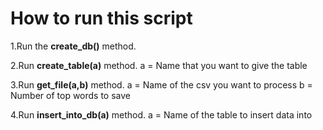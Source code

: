 <h1>How to run this script</h1>

1.Run the <b>create_db()</b> method.

2.Run <b>create_table(a)</b> method.
a = Name that you want to give the table

3.Run <b>get_file(a,b)</b> method.
a = Name of the csv you want to process
b = Number of top words to save

4.Run <b>insert_into_db(a)</b> method.
a = Name of the table to insert data into
